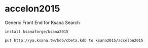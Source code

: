 # accelon2015
Generic Front End for Ksana Search

    install ksanaforge/ksana2015

    put http://ya.ksana.tw/kdb/cbeta.kdb to ksana2015/accelon2015
